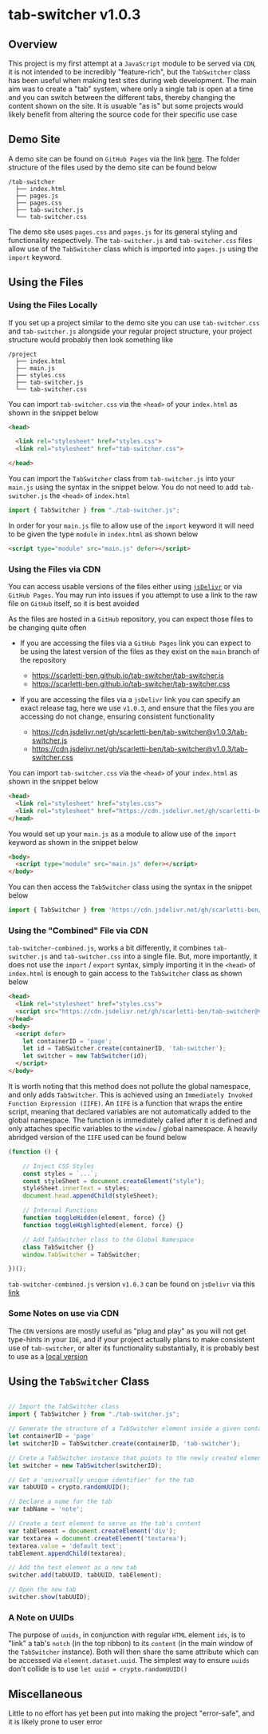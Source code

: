 # tab-switcher v1.0.3

## Overview
This project is my first attempt at a `JavaScript` module to be served via `CDN`, it is not intended to be incredibly "feature-rich", but the `TabSwitcher` class has been useful when making test sites during web development. The main aim was to create a "tab" system, where only a single tab is open at a time and you can switch between the different tabs, thereby changing the content shown on the site. It is usuable "as is" but some projects would likely benefit from altering the source code for their specific use case

## Demo Site
A demo site can be found on `GitHub Pages` via the link [here](https://scarletti-ben.github.io/tab-switcher). The folder structure of the files used by the demo site can be found below
```
/tab-switcher
  ├── index.html
  ├── pages.js
  ├── pages.css
  ├── tab-switcher.js
  └── tab-switcher.css
```

The demo site uses `pages.css` and `pages.js` for its general styling and functionality respectively. The `tab-switcher.js` and `tab-switcher.css` files allow use of the `TabSwitcher` class which is imported into `pages.js` using the `import` keyword.

## Using the Files

### Using the Files Locally

If you set up a project similar to the demo site you can use `tab-switcher.css` and `tab-switcher.js` alongside your regular project structure, your project structure would probably then look something like
```
/project
  ├── index.html
  ├── main.js
  ├── styles.css
  ├── tab-switcher.js
  └── tab-switcher.css
```

You can import `tab-switcher.css` via the `<head>` of your `index.html` as shown in the snippet below
```html
<head>

  <link rel="stylesheet" href="styles.css">
  <link rel="stylesheet" href="tab-switcher.css">

</head>
```

You can import the `TabSwitcher` class from `tab-switcher.js` into your `main.js` using the syntax in the snippet below. You do not need to add `tab-switcher.js` the `<head>` of `index.html`
```javascript
import { TabSwitcher } from "./tab-switcher.js";
```
In order for your `main.js` file to allow use of the `import` keyword it will need to be given the type `module` in `index.html` as shown below
```html
<script type="module" src="main.js" defer></script>
```

### Using the Files via CDN

You can access usable versions of the files either using [`jsDelivr`](https://www.jsdelivr.com/) or via `GitHub Pages`. You may run into issues if you attempt to use a link to the raw file on `GitHub` itself, so it is best avoided

As the files are hosted in a `GitHub` repository, you can expect those files to be changing quite often

- If you are accessing the files via a `GitHub Pages` link you can expect to be using the latest version of the files as they exist on the `main` branch of the repository
  - https://scarletti-ben.github.io/tab-switcher/tab-switcher.js
  - https://scarletti-ben.github.io/tab-switcher/tab-switcher.css

- If you are accessing the files via a `jsDelivr` link you can specify an exact release tag, here we use `v1.0.3`, and ensure that the files you are accessing do not change, ensuring consistent functionality
  - https://cdn.jsdelivr.net/gh/scarletti-ben/tab-switcher@v1.0.3/tab-switcher.js
  - https://cdn.jsdelivr.net/gh/scarletti-ben/tab-switcher@v1.0.3/tab-switcher.css

You can import `tab-switcher.css` via the `<head>` of your `index.html` as shown in the snippet below 
```html
<head>
  <link rel="stylesheet" href="styles.css">
  <link rel="stylesheet" href="https://cdn.jsdelivr.net/gh/scarletti-ben/tab-switcher@v1.0.3/tab-switcher.css">
</head>
```

You would set up your `main.js` as a module to allow use of the `import` keyword as shown in the snippet below 
```html
<body>
  <script type="module" src="main.js" defer></script>
</body>
```

You can then access the `TabSwitcher` class using the syntax in the snippet below
```javascript
import { TabSwitcher } from 'https://cdn.jsdelivr.net/gh/scarletti-ben/tab-switcher@v1.0.3/tab-switcher.js';
```

### Using the "Combined" File via CDN
`tab-switcher-combined.js`, works a bit differently, it combines `tab-switcher.js` and `tab-switcher.css` into a single file. But, more importantly, it does not use the `import` / `export` syntax, simply importing it in the `<head>` of `index.html` is enough to gain access to the `TabSwitcher` class as shown below
```html
<head>
  <link rel="stylesheet" href="styles.css">
  <script src="https://cdn.jsdelivr.net/gh/scarletti-ben/tab-switcher@v1.0.3/tab-switcher-combined.js"></script>
</head>
<body>
  <script defer>
    let containerID = 'page';
    let id = TabSwitcher.create(containerID, 'tab-switcher');
    let switcher = new TabSwitcher(id);
  </script>
</body>
```

It is worth noting that this method does not pollute the global namespace, and only adds `TabSwitcher`. This is achieved using an `Immediately Invoked Function Expression (IIFE)`. An `IIFE` is a function that wraps the entire script, meaning that declared variables are not automatically added to the global namespace. The function is immediately called after it is defined and only attaches specific variables to the `window` / global namespace. A heavily abridged version of the `IIFE` used can be found below
```javascript
(function () {

    // Inject CSS Styles
    const styles = `...`;
    const styleSheet = document.createElement("style");
    styleSheet.innerText = styles;
    document.head.appendChild(styleSheet);

    // Internal Functions
    function toggleHidden(element, force) {}
    function toggleHighlighted(element, force) {}

    // Add TabSwitcher class to the Global Namespace
    class TabSwitcher {}
    window.TabSwitcher = TabSwitcher;

})();
```

`tab-switcher-combined.js`  version `v1.0.3` can be found on `jsDelivr` via this [link](`tab-switcher-combined.js`)

### Some Notes on use via CDN
The `CDN` versions are mostly useful as "plug and play" as you will not get type-hints in your `IDE`, and if your project actually plans to make consistent use of `tab-switcher`, or alter its functionality substantially, it is probably best to use as a [local version](#using-the-files-locally)

## Using the `TabSwitcher` Class

```javascript

// Import the TabSwitcher class
import { TabSwitcher } from "./tab-switcher.js";

// Generate the structure of a TabSwitcher element inside a given container
let containerID = 'page'
let switcherID = TabSwitcher.create(containerID, 'tab-switcher');

// Crete a TabSwitcher instance that points to the newly created element
let switcher = new TabSwitcher(switcherID);

// Get a 'universally unique identifier' for the tab
var tabUUID = crypto.randomUUID();

// Declare a name for the tab
var tabName = 'note';

// Create a test element to serve as the tab's content
var tabElement = document.createElement('div');
var textarea = document.createElement('textarea');
textarea.value = 'default text';
tabElement.appendChild(textarea);

// Add the test element as a new tab
switcher.add(tabUUID, tabUUID, tabElement);

// Open the new tab
switcher.show(tabUUID);

```

### A Note on UUIDs
The purpose of `uuids`, in conjunction with regular `HTML` element `ids`, is to "link" a tab's `notch` (in the top ribbon) to its `content` (in the main window of the `TabSwitcher` instance). Both will then share the same attribute which can be accessed via `element.dataset.uuid`. The simplest way to ensure `uuids` don't collide is to use `let uuid = crypto.randomUUID()`

## Miscellaneous
Little to no effort has yet been put into making the project "error-safe", and it is likely prone to user error